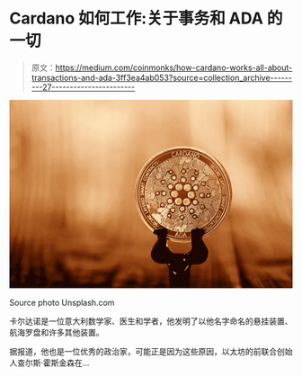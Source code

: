 # Cardano 如何工作:关于事务和 ADA 的一切

> 原文：<https://medium.com/coinmonks/how-cardano-works-all-about-transactions-and-ada-3ff3ea4ab053?source=collection_archive---------27----------------------->

![](img/a83098bee4046c9751f352c360bd0d87.png)

Source photo Unsplash.com

卡尔达诺是一位意大利数学家、医生和学者，他发明了以他名字命名的悬挂装置、航海罗盘和许多其他装置。

据报道，他也是一位优秀的政治家，可能正是因为这些原因，以太坊的前联合创始人查尔斯·霍斯金森在…